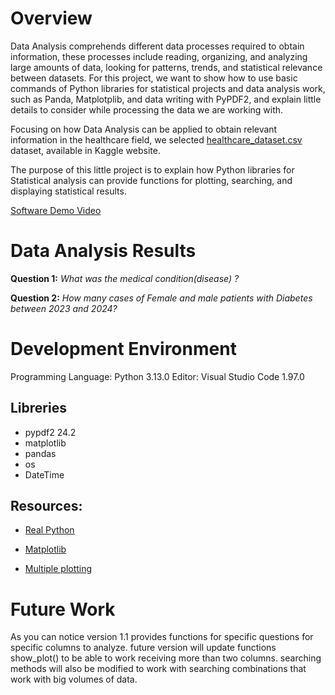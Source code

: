 # Overview
Data Analysis comprehends different data processes required to obtain information, these processes include reading, organizing, and analyzing large amounts of data, looking for patterns, trends, and statistical relevance between datasets. For this project, we want to show how to use basic commands of Python libraries for statistical projects and data analysis work, such as Panda, Matplotplib, and data writing with PyPDF2, and explain little details to consider while processing the data we are working with.

Focusing on how Data Analysis can be applied to obtain relevant information in the healthcare field, we selected [healthcare_dataset.csv](https://www.kaggle.com/code/muhammadfurqan0/unlocking-healthcare-trends-data-analysis/input) dataset, available in Kaggle website.

The purpose of this little project is to explain how Python libraries for Statistical analysis can provide functions for plotting, searching, and displaying statistical results.

[Software Demo Video](http://youtube.link.goes.here)

# Data Analysis Results

**Question 1:** *What was the medical condition(disease) ?* 

**Question 2:** *How many cases of Female and male patients with Diabetes between 2023 and 2024?* 


# Development Environment

Programming Language: Python 3.13.0
Editor: Visual Studio Code 1.97.0
## Libreries

- pypdf2 24.2
- matplotlib
- pandas
- os
- DateTime

## Resources:
* [Real Python](https://realpython.com/creating-modifying-pdf/)

* [Matplotlib](https://matplotlib.org/stable/gallery/lines_bars_and_markers/categorical_variables.html)

* [Multiple plotting](https://matplotlib.org/stable/gallery/lines_bars_and_markers/csd_demo.html#sphx-glr-gallery-lines-bars-and-markers-csd-demo-py)

# Future Work
As you can notice version 1.1 provides functions for specific questions for specific columns to analyze. future version will update functions show_plot() to be able to work receiving more than two columns. searching methods will also be modified to work with searching combinations that work with big volumes of data. 
